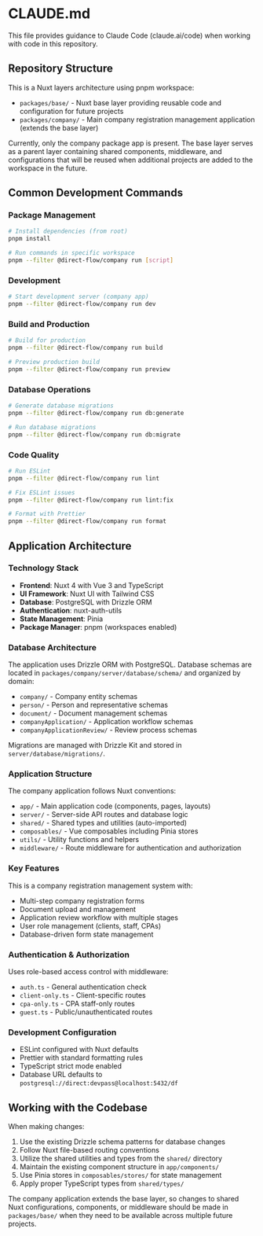 # CLAUDE.md

This file provides guidance to Claude Code (claude.ai/code) when working with code in this repository.

## Repository Structure

This is a Nuxt layers architecture using pnpm workspace:

- `packages/base/` - Nuxt base layer providing reusable code and configuration for future projects
- `packages/company/` - Main company registration management application (extends the base layer)

Currently, only the company package app is present. The base layer serves as a parent layer containing shared components, middleware, and configurations that will be reused when additional projects are added to the workspace in the future.

## Common Development Commands

### Package Management

```bash
# Install dependencies (from root)
pnpm install

# Run commands in specific workspace
pnpm --filter @direct-flow/company run [script]
```

### Development

```bash
# Start development server (company app)
pnpm --filter @direct-flow/company run dev
```

### Build and Production

```bash
# Build for production
pnpm --filter @direct-flow/company run build

# Preview production build
pnpm --filter @direct-flow/company run preview
```

### Database Operations

```bash
# Generate database migrations
pnpm --filter @direct-flow/company run db:generate

# Run database migrations
pnpm --filter @direct-flow/company run db:migrate
```

### Code Quality

```bash
# Run ESLint
pnpm --filter @direct-flow/company run lint

# Fix ESLint issues
pnpm --filter @direct-flow/company run lint:fix

# Format with Prettier
pnpm --filter @direct-flow/company run format
```

## Application Architecture

### Technology Stack

- **Frontend**: Nuxt 4 with Vue 3 and TypeScript
- **UI Framework**: Nuxt UI with Tailwind CSS
- **Database**: PostgreSQL with Drizzle ORM
- **Authentication**: nuxt-auth-utils
- **State Management**: Pinia
- **Package Manager**: pnpm (workspaces enabled)

### Database Architecture

The application uses Drizzle ORM with PostgreSQL. Database schemas are located in `packages/company/server/database/schema/` and organized by domain:

- `company/` - Company entity schemas
- `person/` - Person and representative schemas
- `document/` - Document management schemas
- `companyApplication/` - Application workflow schemas
- `companyApplicationReview/` - Review process schemas

Migrations are managed with Drizzle Kit and stored in `server/database/migrations/`.

### Application Structure

The company application follows Nuxt conventions:

- `app/` - Main application code (components, pages, layouts)
- `server/` - Server-side API routes and database logic
- `shared/` - Shared types and utilities (auto-imported)
- `composables/` - Vue composables including Pinia stores
- `utils/` - Utility functions and helpers
- `middleware/` - Route middleware for authentication and authorization

### Key Features

This is a company registration management system with:

- Multi-step company registration forms
- Document upload and management
- Application review workflow with multiple stages
- User role management (clients, staff, CPAs)
- Database-driven form state management

### Authentication & Authorization

Uses role-based access control with middleware:

- `auth.ts` - General authentication check
- `client-only.ts` - Client-specific routes
- `cpa-only.ts` - CPA staff-only routes
- `guest.ts` - Public/unauthenticated routes

### Development Configuration

- ESLint configured with Nuxt defaults
- Prettier with standard formatting rules
- TypeScript strict mode enabled
- Database URL defaults to `postgresql://direct:devpass@localhost:5432/df`

## Working with the Codebase

When making changes:

1. Use the existing Drizzle schema patterns for database changes
2. Follow Nuxt file-based routing conventions
3. Utilize the shared utilities and types from the `shared/` directory
4. Maintain the existing component structure in `app/components/`
5. Use Pinia stores in `composables/stores/` for state management
6. Apply proper TypeScript types from `shared/types/`

The company application extends the base layer, so changes to shared Nuxt configurations, components, or middleware should be made in `packages/base/` when they need to be available across multiple future projects.
